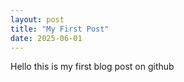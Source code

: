 ```yaml
---
layout: post
title: "My First Post"
date: 2025-06-01
---
```


Hello this is my first blog post on github
